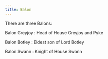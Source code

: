 ```yaml
---
title: Balon
---
```


There are three Balons:

Balon Greyjoy : Head of House Greyjoy and Pyke

Balon Botley : Eldest son of Lord Botley

Balon Swann : Knight of House Swann


